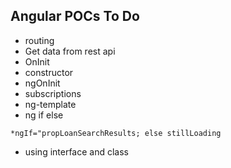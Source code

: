 ## Angular POCs To Do
* routing
* Get data from rest api
* OnInit
* constructor
* ngOnInit
* subscriptions
* ng-template
*  ng if else
```
*ngIf="propLoanSearchResults; else stillLoading
```
* using interface and class